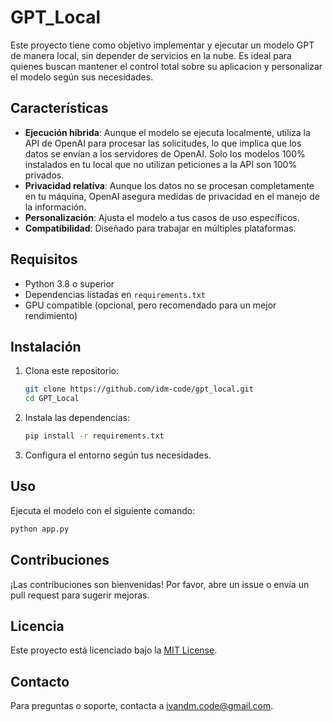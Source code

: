 # GPT_Local

Este proyecto tiene como objetivo implementar y ejecutar un modelo GPT de manera local, sin depender de servicios en la nube. Es ideal para quienes buscan mantener el control total sobre su aplicacion y personalizar el modelo según sus necesidades.

## Características

- **Ejecución híbrida**: Aunque el modelo se ejecuta localmente, utiliza la API de OpenAI para procesar las solicitudes, lo que implica que los datos se envían a los servidores de OpenAI. Solo los modelos 100% instalados en tu local que no utilizan peticiones a la API son 100% privados.
- **Privacidad relativa**: Aunque los datos no se procesan completamente en tu máquina, OpenAI asegura medidas de privacidad en el manejo de la información.
- **Personalización**: Ajusta el modelo a tus casos de uso específicos.
- **Compatibilidad**: Diseñado para trabajar en múltiples plataformas.

## Requisitos

- Python 3.8 o superior
- Dependencias listadas en `requirements.txt`
- GPU compatible (opcional, pero recomendado para un mejor rendimiento)

## Instalación

1. Clona este repositorio:
    ```bash
    git clone https://github.com/idm-code/gpt_local.git
    cd GPT_Local
    ```

2. Instala las dependencias:
    ```bash
    pip install -r requirements.txt
    ```

3. Configura el entorno según tus necesidades.

## Uso

Ejecuta el modelo con el siguiente comando:

```bash
python app.py
```


## Contribuciones

¡Las contribuciones son bienvenidas! Por favor, abre un issue o envía un pull request para sugerir mejoras.

## Licencia

Este proyecto está licenciado bajo la [MIT License](LICENSE).

## Contacto

Para preguntas o soporte, contacta a ivandm.code@gmail.com.
